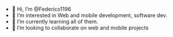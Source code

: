 - 👋 Hi, I’m @Federico1196
- 👀 I’m interested in Web and mobile development, software dev.
- 🌱 I’m currently learning all of them.
- 💞️ I’m looking to collaborate on web and mobile projects


<!---
Federico1196/Federico1196 is a ✨ special ✨ repository because its `README.md` (this file) appears on your GitHub profile.
You can click the Preview link to take a look at your changes.
--->
